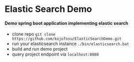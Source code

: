 # Elastic Search Demo

#### Demo spring boot application implementing elastic search

- clone repo `git clone https://github.com/kojofosu/ElasticSearchDemo.git`
- run your elasticsearch instance `./bin/elasticsearch.bat`
- build and run demo project
- query project endpoint via `localhost:8080`